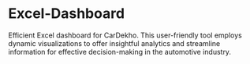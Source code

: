 # Excel-Dashboard
Efficient Excel dashboard for CarDekho. This user-friendly tool employs dynamic visualizations to offer insightful analytics and streamline information for effective decision-making in the automotive industry.
